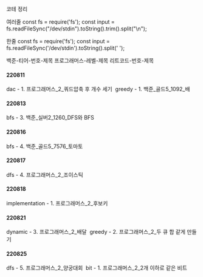 코테 정리

여러줄
const fs = require('fs');
const input = fs.readFileSync("/dev/stdin").toString().trim().split("\n");

한줄
const fs = require('fs');
const input = fs.readFileSync('/dev/stdin').toString().split(' ');

백준-티어-번호-제목
프로그래머스-레벨-제목
리트코드-번호-제목

#### 220811

dac - 1. 프로그래머스\_2\_쿼드압축 후 개수 세기&nbsp;
greedy - 1. 백준\_골드5_1092\_배

#### 220813

bfs - 3. 백준\_실버2_1260_DFS와 BFS

#### 220816

bfs - 4. 백준\_골드5_7576\_토마토

#### 220817

dfs - 4. 프로그래머스\_2\_조이스틱

#### 220818

implementation - 1. 프로그래머스\_2\_후보키

#### 220821

dynamic - 3. 프로그래머스\_2\_배달&nbsp;
greedy - 2. 프로그래머스\_2\_두 큐 합 같게 만들기

#### 220825

dfs - 5. 프로그래머스\_2\_양궁대회&nbsp;
bit - 1. 프로그래머스\_2_2개 이하로 같은 비트
